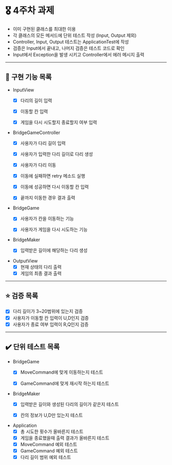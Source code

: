 # 🎖️ 4주차 과제
- 이미 구현된 클래스를 최대한 이용
- 각 클래스의 모든 메서드에 단위 테스트 작성 (Input, Output 제외)
- Controller, Input, Output 테스트는 ApplicationTest에 작성
- 검증은 Input에서 끝내고, 나머지 검증은 테스트 코드로 확인
- Input에서 Exception을 발생 시키고 Controller에서 에러 메시지 출력

---
## 🚀 구현 기능 목록
- InputView
  - [x] 다리의 길이 입력
  - [x] 이동할 칸 입력
  - [x] 게임을 다시 시도할지 종료할지 여부 입력


- BridgeGameController
  - [x] 사용자가 다리 길이 입력
  - [x] 사용자가 입력한 다리 길이로 다리 생성
  - [x] 사용자가 다리 이동
  - [x] 이동에 실패하면 retry 메소드 실행
  - [x] 이동에 성공하면 다시 이동할 칸 입력
  - [x] 끝까지 이동한 경우 결과 출력


- BridgeGame
  - [x] 사용자가 칸을 이동하는 기능
  - [x] 사용자가 게임을 다시 시도하는 기능


- BridgeMaker
  - [x] 입력받은 길이에 해당하는 다리 생성


- OutputView
  - [x] 현재 상태의 다리 출력
  - [x] 게임의 최종 결과 출력

---
## ⭐️ 검증 목록

- [x] 다리 길이가 3~20범위에 있는지 검증
- [x] 사용자가 이동할 칸 입력이 U,D인지 검증
- [x] 사용자가 종료 여부 입력이 R,Q인지 검증

---
## ✔️ 단위 테스트 목록
- BridgeGame
  - [x] MoveCommand에 맞게 이동하는지 테스트
  - [x] GameCommand에 맞게 재시작 하는지 테스트


- BridgeMaker
  - [x] 입력받은 길이와 생성된 다리의 길이가 같은지 테스트
  - [x] 칸의 정보가 U,D만 있는지 테스트


- Application
  - [x] 총 시도한 횟수가 올바른지 테스트
  - [x] 게임을 종료했을때 출력 결과가 올바른지 테스트 
  - [x] MoveCommand 예외 테스트
  - [x] GameCommand 예외 테스트
  - [x] 다리 길이 범위 예외 테스트